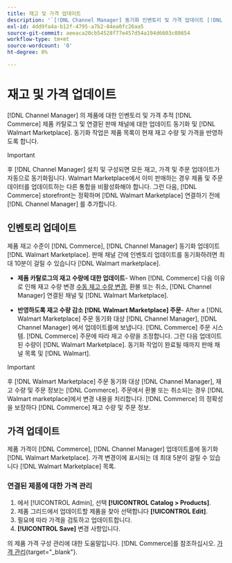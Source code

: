 ```yaml
---
title: 재고 및 가격 업데이트
description: '`[!DNL Channel Manager] 동기화 인벤토리 및 가격 업데이트 [!DNL Commerce] 저장 및 [!DNL Walmart Marketplace] 영업 채널 작업을 [!DNL Commerce] 관리자'''
exl-id: 4dd9fa4a-b12f-4795-a7b2-84ea0fc26aa5
source-git-commit: aeeaca20cb54528f77e457d54a194d6603c08654
workflow-type: tm+mt
source-wordcount: '0'
ht-degree: 0%

---
```


# 재고 및 가격 업데이트

[!DNL Channel Manager] 의 제품에 대한 인벤토리 및 가격 추적 [!DNL Commerce] 제품 카탈로그 및 연결된 판매 채널에 대한 업데이트 동기화 및 [!DNL Walmart Marketplace]. 동기화 작업은 제품 목록이 현재 재고 수량 및 가격을 반영하도록 합니다.


>[!IMPORTANT]
>
>후 [!DNL Channel Manager] 설치 및 구성되면 모든 재고, 가격 및 주문 업데이트가 자동으로 동기화됩니다. Walmart Marketplace에서 이미 판매하는 경우 제품 및 주문 데이터를 업데이트하는 다른 통합을 비활성화해야 합니다. 그런 다음, [!DNL Commerce] storefront는 정확하며 [!DNL Walmart Marketplace] 연결하기 전에 [!DNL Channel Manager] 를 추가합니다.


## 인벤토리 업데이트

제품 재고 수준이 [!DNL Commerce], [!DNL Channel Manager] 동기화 업데이트 [!DNL Walmart Marketplace]. 판매 채널 간에 인벤토리 업데이트를 동기화하려면 최대 10분이 걸릴 수 있습니다 [!DNL Walmart marketplace].

* **제품 카탈로그의 재고 수량에 대한 업데이트**- When [!DNL Commerce] 다음 이유로 인해 재고 수량 변경 [수동 재고 수량 변경](https://docs.magento.com/user-guide/catalog/inventory-product-quantity.html), 환불 또는 취소, [!DNL Channel Manager] 연결된 채널 및 [!DNL Walmart Marketplace].

* **반영하도록 재고 수량 감소 [!DNL Walmart Marketplace] 주문**- After a [!DNL Walmart Marketplace] 주문 동기화 대상 [!DNL Channel Manager], [!DNL Channel Manager] 에서 업데이트를에 보냅니다. [!DNL Commerce] 주문 시스템. [!DNL Commerce] 주문에 따라 재고 수량을 조정합니다. 그런 다음 업데이트된 수량이 [!DNL Walmart Marketplace]. 동기화 작업이 완료될 때까지 판매 채널 목록 및 [!DNL Walmart].

>[!IMPORTANT]
>
>후 [!DNL Walmart Marketplace] 주문 동기화 대상 [!DNL Channel Manager], 재고 수량 및 주문 정보는 [!DNL Commerce]. 주문에서 환불 또는 취소되는 경우 [!DNL Walmart marketplace]에서 변경 내용을 처리합니다. [!DNL Commerce] 의 정확성을 보장하다 [!DNL Commerce] 재고 수량 및 주문 정보.

## 가격 업데이트

제품 가격이 [!DNL Commerce], [!DNL Channel Manager] 업데이트를에 동기화 [!DNL Walmart Marketplace]. 가격 변경이에 표시되는 데 최대 5분이 걸릴 수 있습니다 [!DNL Walmart Marketplace] 목록.

### 연결된 제품에 대한 가격 관리

1. 에서 [!UICONTROL Admin], 선택 **[!UICONTROL Catalog > Products]**.
1. 제품 그리드에서 업데이트할 제품을 찾아 선택합니다 **[!UICONTROL Edit]**.
1. 필요에 따라 가격을 검토하고 업데이트합니다.
1. **[!UICONTROL Save]** 변경 사항입니다.

의 제품 가격 구성 관리에 대한 도움말입니다. [!DNL Commerce]를 참조하십시오. [가격 관리](https://docs.magento.com/user-guide/catalog/pricing.html){target="_blank"}.
